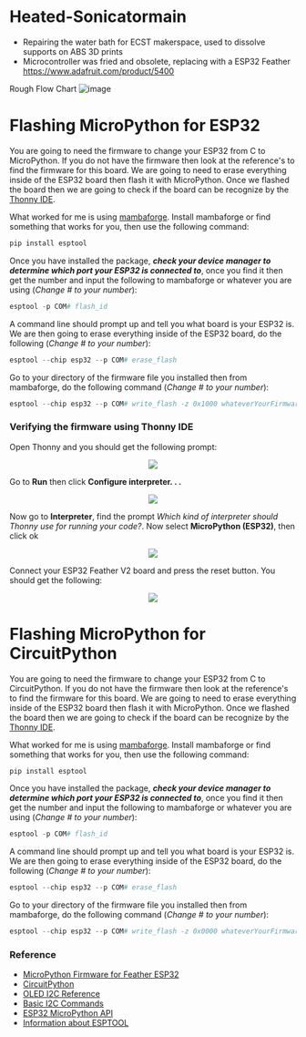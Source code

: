 # Heated-Sonicatormain
- Repairing the water bath for ECST makerspace,
  used to dissolve supports on ABS 3D prints
- Microcontroller was fried and obsolete, replacing with a ESP32 Feather
  https://www.adafruit.com/product/5400
  
  
Rough Flow Chart
![image](https://user-images.githubusercontent.com/12043783/196532078-3c4a2dbf-a773-4274-a81c-dd474326b43c.png)















# Flashing MicroPython for ESP32
You are going to need the firmware to change your ESP32 from C to MicroPython. If you do not have the firmware then look at the reference's to find the firmware for this board. We are going to need to erase everything inside of the ESP32 board then flash it with MicroPython. Once we flashed the board then we are going to check if the board can be recognize by the [Thonny IDE](https://thonny.org).


What worked for me is using [mambaforge](https://docs.micropython.org/en/latest/esp32/tutorial/intro.html). Install mambaforge or find something that works for you, then use the following command:

```Python
pip install esptool
```

Once you have installed the package, ***check your device manager to determine which port your ESP32 is connected to***, once you find it then get the number and input the following to mambaforge or whatever you are using (*Change # to your number*):

```Python
esptool -p COM# flash_id
```
A command line should prompt up and tell you what board is your ESP32 is. We are then going to erase everything inside of the ESP32 board, do the following (*Change # to your number*):

```Python
esptool --chip esp32 --p COM# erase_flash
```

Go to your directory of the firmware file you installed then from mambaforge, do the following command (*Change # to your number*):

```Python
esptool --chip esp32 --p COM# write_flash -z 0x1000 whateverYourFirmwareFileNameIs.bin
```

### Verifying the firmware using Thonny IDE 

Open Thonny and you should get the following prompt:



<p align="center">
<img src="https://user-images.githubusercontent.com/54751574/199181008-79ed1aeb-2123-44ab-b2ef-cf49d6b621f6.png">
</p>


Go to **Run** then click **Configure interpreter. . .**


<p align="center">
<img src="https://user-images.githubusercontent.com/54751574/199181290-eadb9055-97e3-4947-8c28-234736a7a043.png">
</p>

Now go to **Interpreter**, find the prompt *Which kind of interpreter should Thonny use for running your code?*. Now select **MicroPython (ESP32)**, then click ok 


<p align="center">
<img src="https://user-images.githubusercontent.com/54751574/199181709-76888865-0eca-4028-b6f5-06838161b257.png">
</p>

Connect your ESP32 Feather V2 board and press the reset button. You should get the following:



<p align="center">
<img src="https://user-images.githubusercontent.com/54751574/199182112-7b61bbda-19b8-42c9-be02-256299a74da5.png">
</p>


# Flashing MicroPython for CircuitPython

You are going to need the firmware to change your ESP32 from C to CircuitPython. If you do not have the firmware then look at the reference's to find the firmware for this board. We are going to need to erase everything inside of the ESP32 board then flash it with MicroPython. Once we flashed the board then we are going to check if the board can be recognize by the [Thonny IDE](https://thonny.org).

What worked for me is using [mambaforge](https://docs.micropython.org/en/latest/esp32/tutorial/intro.html). Install mambaforge or find something that works for you, then use the following command:

```Python
pip install esptool
```

Once you have installed the package, ***check your device manager to determine which port your ESP32 is connected to***, once you find it then get the number and input the following to mambaforge or whatever you are using (*Change # to your number*):

```Python
esptool -p COM# flash_id
```
A command line should prompt up and tell you what board is your ESP32 is. We are then going to erase everything inside of the ESP32 board, do the following (*Change # to your number*):

```Python
esptool --chip esp32 --p COM# erase_flash
```

Go to your directory of the firmware file you installed then from mambaforge, do the following command (*Change # to your number*):

```Python
esptool --chip esp32 --p COM# write_flash -z 0x0000 whateverYourFirmwareFileNameIs.bin
```

### Reference
- [MicroPython Firmware for Feather ESP32](https://micropython.org/download/esp32spiram/)
- [CircuitPython](https://circuitpython.org/board/adafruit_feather_esp32_v2/)
- [OLED I2C Reference](https://docs.micropython.org/en/latest/esp8266/tutorial/ssd1306.html)
- [Basic I2C Commands](https://docs.micropython.org/en/latest/library/machine.I2C.html)
- [ESP32 MicroPython API](https://docs.micropython.org/en/latest/esp32/tutorial/intro.html)
- [Information about ESPTOOL](https://docs.espressif.com/projects/esptool/en/latest/esp32/index.html#quick-start)

